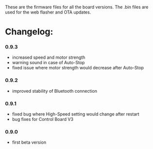 These are the firmware files for all the board versions. The .bin files are used for the web flasher and OTA updates.

# Changelog:

### 0.9.3
- increased speed and motor strength
- warning sound in case of Auto-Stop
- fixed issue where motor strength would decrease after Auto-Stop

### 0.9.2
- improved stability of Bluetooth connection
  
### 0.9.1
- fixed bug where High-Speed setting would change after restart
- bug fixes for Control Board V3
  
### 0.9.0
- first beta version
